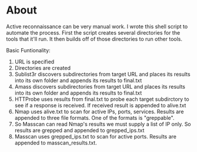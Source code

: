 # About

Active reconnaissance can be very manual work. I wrote this shell script to automate the process.
First the script creates several directories for the tools that it'll run.
It then builds off of those directories to run other tools.

Basic Funtionality:
1. URL is specified
2. Directories are created
3. Sublist3r discovers subdirectories from target URL and places its results into its own folder and appends its results to final.txt
4. Amass discovers subdirectories from target URL and places its results into its own folder and appends its results to final.txt
5. HTTProbe uses results from final.txt to probe each target subdirctory to see if a response is received. If received result is appended to alive.txt
6. Nmap uses alive.txt to scan for active IPs, ports, services. Results are appended to three file formats. One of the formats is "greppable".
7. So Masscan can read Nmap's results we must supply a list of IP only. So results are grepped and appended to grepped_ips.txt
8. Masscan uses grepped_ips.txt to scan for active ports. Results are appended to masscan_results.txt.
